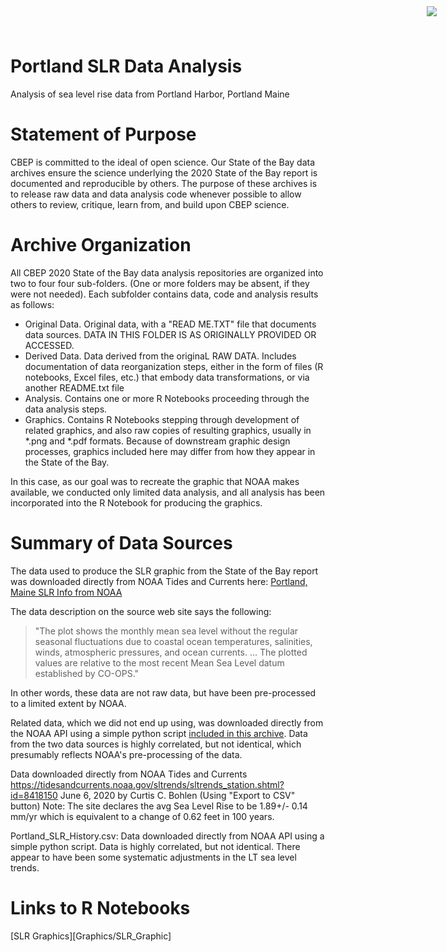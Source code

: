 # Portland SLR Data Analysis

<img
    src="https://www.cascobayestuary.org/wp-content/uploads/2014/04/logo_sm.jpg"
    style="position:absolute;top:10px;right:50px;" />
    
Analysis of sea level rise data from Portland Harbor, Portland Maine

# Statement of Purpose
CBEP is committed to the ideal of open science.  Our State of the Bay data archives ensure the science underlying the 2020 State of the Bay report is documented and reproducible by others. The purpose of these archives is to release raw data and data analysis code whenever possible to allow others to review, critique, learn from, and build upon CBEP science.

# Archive Organization
All CBEP 2020 State of the Bay data analysis repositories are organized into two to four four sub-folders.  (One or more folders may be absent, if they were not needed). Each subfolder contains data, code and analysis results as follows:  

- Original Data.  Original data, with a "READ ME.TXT" file that documents data sources.  DATA IN THIS FOLDER IS AS ORIGINALLY PROVIDED OR ACCESSED.
- Derived Data.  Data derived from the originaL RAW DATA.  Includes documentation of data reorganization steps, either in the form of files (R notebooks, Excel files, etc.) that embody data transformations, or via another README.txt file
- Analysis.  Contains one or more R Notebooks proceeding through the data analysis steps.
- Graphics.  Contains R Notebooks stepping through development of related graphics, and also raw copies of resulting graphics, usually in \*.png and \*.pdf formats.  Because of downstream graphic design processes, graphics included here may differ from how they appear in the State of the Bay.

In this case, as our goal was to recreate the graphic that NOAA makes available, we conducted only limited data analysis, and all analysis has been incorporated into the R Notebook for producing the graphics.

# Summary of Data Sources
The data used to produce the SLR graphic from the State of the Bay report was downloaded directly from NOAA Tides and Currents here:
[Portland, Maine SLR Info from NOAA](https://tidesandcurrents.noaa.gov/sltrends/sltrends_station.shtml?id=8418150)

The data description on the source web site says the following: 
> "The plot shows the monthly mean sea level without the regular seasonal fluctuations due to coastal
> ocean temperatures, salinities, winds, atmospheric pressures, and ocean currents. ... The plotted
> values are relative to the most recent Mean Sea Level datum established by CO-OPS."

In other words, these data are not raw data, but have been pre-processed to a limited extent by NOAA.
   
Related data, which we did not end up using, was downloaded directly from the NOAA API using a simple python script [included in this archive](Original_Data/portland_tide_gage_monthly_means.py).
Data from the two data sources is highly correlated, but not identical, which presumably reflects NOAA's pre-processing of the data.


Data downloaded directly from NOAA Tides and Currents
https://tidesandcurrents.noaa.gov/sltrends/sltrends_station.shtml?id=8418150 June 6, 2020 by Curtis C. Bohlen
(Using "Export to CSV" button)
Note:  The site declares the avg Sea Level Rise to be 1.89+/- 0.14 mm/yr which is equivalent to a change of 0.62 feet in 100 years. 

Portland_SLR_History.csv:
Data downloaded directly from NOAA API using a simple python script.
Data is highly correlated, but not identical. There appear to have been some systematic adjustments in the LT sea level trends.

# Links to R Notebooks
[SLR Graphics][Graphics/SLR_Graphic]